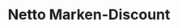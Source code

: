 ---
title: "Netto Marken-Discount"
url: /duesseldorf/netto-marken-discount-grafenberger-allee/
shop: Supermarkt
---